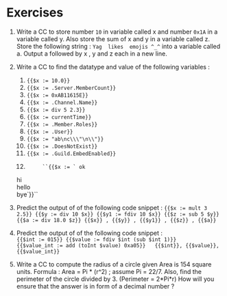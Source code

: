# Exercises

1. Write a CC to store number `10` in variable called x and number `0x1A` in a variable called y. Also store the sum of x and y in a variable called z. Store the following string :                                                         `Yag  likes  emojis ^_^`  into a variable called a. Output a followed by x , y and z each in a new line.  
2. Write a CC to find the datatype and value of the following variables :

   1.  `{{$x := 10.0}}`
   2.  `{{$x := .Server.MemberCount}}`
   3.  `{{$x := 0xAB11615E}}`
   4.  `{{$x := .Channel.Name}}`
   5.  `{{$x := div 5 2.3}}`
   6.  `{{$x := currentTime}}`
   7.  `{{$x := .Member.Roles}}`
   8.  `{{$x := .User}}`
   9.  `{{$x := "ab\nc\\\"\n\\"}}`
   10.  `{{$x := .DoesNotExist}}`
   11.  `{{$x := .Guild.EmbedEnabled}}`
   12. 
                ``{{$x := ` ok  
   hi  
   hello  
   bye`}}``  
  

3. Predict the output of of the following code snippet : `{{$x := mult 3 2.5}} {{$y := div 10 $x}} {{$y1 := fdiv 10 $x}} {{$z := sub 5 $y}} {{$a := div 18.0 $z}} {{$x}} , {{$y}} , {{$y1}} , {{$z}} , {{$a}}`  
4. Predict the output of of the following code snippet :  
   `{{$int := 015}} {{$value := fdiv $int (sub $int 1)}}   
   {{$value_int := add (toInt $value) 0xa05}}  
   {{$int}}, {{$value}}, {{$value_int}}`

5. Write a CC to compute the radius of a circle given Area is 154 square units.  Formula : Area = Pi \* \(r^2\) ; assume Pi = 22/7.  Also, find the perimeter of the circle divided by 3. \(Perimeter = 2\*Pi\*r\) How will you ensure that the answer is in form of a decimal number ? 

